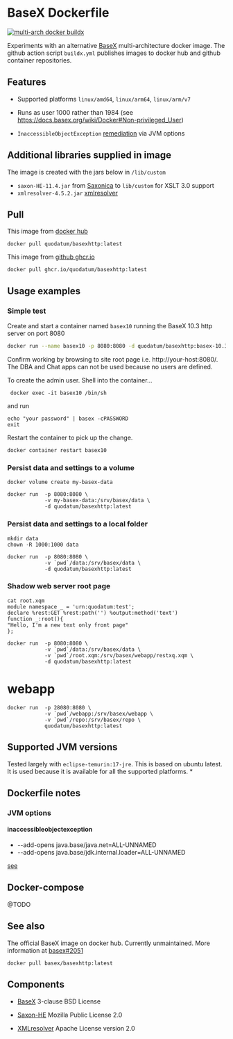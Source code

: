 # BaseX Dockerfile
[![multi-arch docker buildx](https://github.com/Quodatum/basex-docker/actions/workflows/buildx.yml/badge.svg)](https://github.com/Quodatum/basex-docker/actions/workflows/buildx.yml)

Experiments with an alternative [BaseX](https://basex.org)  multi-architecture docker image. 
The github action script `buildx.yml` publishes images to docker hub and github container repositories.
## Features


- Supported platforms `linux/amd64`, `linux/arm64`, `linux/arm/v7`

- Runs as user 1000 rather than 1984 (see https://docs.basex.org/wiki/Docker#Non-privileged_User)
- `InaccessibleObjectException` [remediation](https://www.mail-archive.com/basex-talk%40mailman.uni-konstanz.de/msg13498.html) via JVM options

## Additional libraries supplied in image
The image is created with the jars below in `/lib/custom`
-  `saxon-HE-11.4.jar` from [Saxonica](https://www.saxonica.com/products/products.xml) to `lib/custom` for XSLT 3.0 support
- `xmlresolver-4.5.2.jar` [xmlresolver](https://github.com/xmlresolver/xmlresolver/releases/tag/4.5.2)
## Pull
This image from [docker hub](https://hub.docker.com/r/quodatum/basexhttp)
```
docker pull quodatum/basexhttp:latest
```

This image from [github ghcr.io](https://github.com/Quodatum/basex-docker/pkgs/container/basexhttp)
```
docker pull ghcr.io/quodatum/basexhttp:latest
```


## Usage examples

### Simple test 
Create and start a container named `basex10` running the BaseX 10.3 http server on port 8080

```bash
docker run --name basex10 -p 8080:8080 -d quodatum/basexhttp:basex-10.3 
```
Confirm working by browsing to site root page i.e. http://your-host:8080/.
The DBA and Chat apps can not be used because no users are defined.

To create the admin user. Shell into the container...
```
 docker exec -it basex10 /bin/sh
```
and run
```
echo "your password" | basex -cPASSWORD
exit
```
Restart the container to pick up the change.

```
docker container restart basex10
```



### Persist data and settings to a volume
```
docker volume create my-basex-data 

docker run  -p 8080:8080 \
            -v my-basex-data:/srv/basex/data \
            -d quodatum/basexhttp:latest 
```
### Persist data and settings to a local folder
```
mkdir data 
chown -R 1000:1000 data

docker run  -p 8080:8080 \
            -v `pwd`/data:/srv/basex/data \
            -d quodatum/basexhttp:latest 
```
### Shadow web server root page
```
cat root.xqm
module namespace _ = 'urn:quodatum:test';
declare %rest:GET %rest:path('') %output:method('text')
function _:root(){
"Hello, I'm a new text only front page"
};

docker run  -p 8080:8080 \
            -v `pwd`/data:/srv/basex/data \
            -v `pwd`/root.xqm:/srv/basex/webapp/restxq.xqm \
            -d quodatum/basexhttp:latest
```
# webapp
```
docker run  -p 28080:8080 \
            -v `pwd`/webapp:/srv/basex/webapp \
            -v `pwd`/repo:/srv/basex/repo \
            quodatum/basexhttp:latest
```
## Supported JVM versions
Tested largely with `eclipse-temurin:17-jre`. This is based on ubuntu latest. It is used because it is available for all the supported platforms.
* 
## Dockerfile notes

### JVM options
#### inaccessibleobjectexception

* --add-opens java.base/java.net=ALL-UNNAMED 
* --add-opens java.base/jdk.internal.loader=ALL-UNNAMED
 
[see](https://stackoverflow.com/questions/41265266/how-to-solve-inaccessibleobjectexception-unable-to-make-member-accessible-m)



## Docker-compose
@TODO
## See also
The official BaseX image on docker hub. Currently unmaintained. More information at
 [basex#2051](https://github.com/BaseXdb/basex/issues/2051)
```
docker pull basex/basexhttp:latest
```

## Components
* [BaseX](https://basex.org/about/open-source/) 3-clause BSD License

* [Saxon-HE](https://sourceforge.net/projects/saxon/) Mozilla Public License 2.0 

* [XMLresolver](https://github.com/xmlresolver/xmlresolver) Apache License version 2.0

